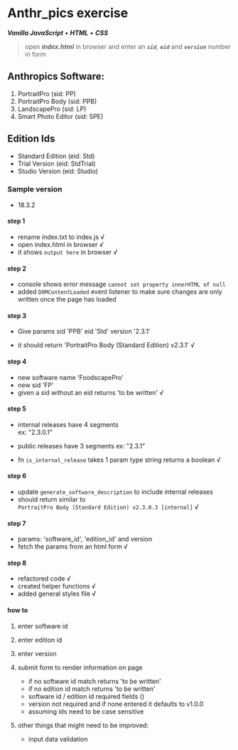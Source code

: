 # Anthr_pics exercise 

___Vanilla JavaScript___ • ___HTML___ • ___CSS___

> open ***index.html*** in browser and enter an ***`sid`***, ***`eid`*** and ***`version`*** number in form


## Anthropics Software:

1. PortraitPro (sid: PP)
2. PortraitPro Body (sid: PPB)
3. LandscapePro (sid: LP)
4. Smart Photo Editor (sid: SPE)


## Edition Ids

-  Standard Edition (eid: Std)
-  Trial Version (eid: StdTrial)
-  Studio Version (eid: Studio)

### Sample version

- 18.3.2




#### step 1

- rename index.txt to index.js √
- open index.html in browser √
- it shows `output here` in browser √

#### step 2

- console shows error message `cannot set property innerHTML of null`
- added `DOMContentLoaded` event listener to make sure changes are only
  written once the page has loaded


#### step 3

- Give params 
    sid 'PPB'
    eid 'Std'
    version '2.3.1'

- it should return 'PortraitPro Body (Standard Edition) v2.3.1'  √


#### step 4

- new software name 'FoodscapePro'
- new sid 'FP'
- given a sid without an eid returns 'to be written' √

#### step 5

- internal releases have 4 segments  
    ex: "2.3.0.1"
- public releases have 3 segments
    ex: "2.3.1"

- fn `is_internal_release`
    takes 1 param type string
    returns a boolean   √

#### step 6

-  update `generate_software_description` to include internal releases
-  should return similar to  
    `PortraitPro Body (Standard Edition) v2.3.0.3 [internal]`  √

#### step 7

- params: 'software_id', 'edition_id' and version
- fetch the params from an html form √

#### step 8
- refactored code √
- created helper functions √
- added general styles file √


#### how to
1. enter software id
2. enter edition id
3. enter version
4. submit form to render information on page
    -  if no software id match returns 'to be written'
    -  if no edition id match returns 'to be written'
    -  software id / edition id required fields ()
    -  version not required and if none entered it defaults to v1.0.0
    -  assuming ids need to be case sensitive

5. other things that might need to be improved:
    -    input data validation